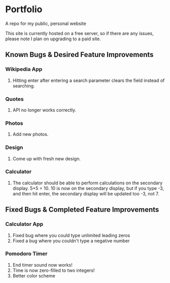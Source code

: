 # Portfolio
A repo for my public, personal website

This site is currently hosted on a free server, so if there are any issues, please note I plan on upgrading to a paid site.

## Known Bugs & Desired Feature Improvements

### Wikipedia App
1. Hitting enter after entering a search parameter clears the field instead of searching.

### Quotes
1. API no longer works correctly.

### Photos
1. Add new photos.

### Design
1. Come up with fresh new design.

### Calculator
1. The calculator should be able to perform calculations on the secondary display. 5+5 = 10. 10 is now on the secondary display, but if you type -3, and then hit enter, the secondary display will be updated too -3, not 7. 

## Fixed Bugs & Completed Feature Improvements

### Calculator App
1. Fixed bug where you could type unlimited leading zeros
2. Fixed a bug where you couldn't type a negative number

### Pomodoro Timer
1. End timer sound now works!
2. Time is now zero-filled to two integers!
3. Better color scheme
